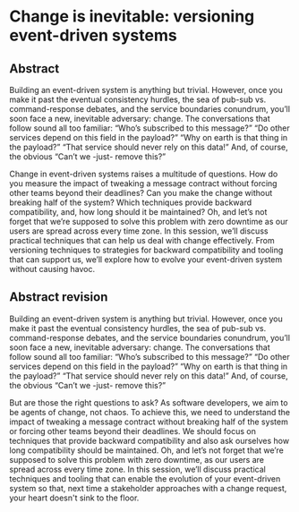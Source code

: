 # Change is inevitable: versioning event-driven systems

## Abstract

Building an event-driven system is anything but trivial. However, once you make it past the eventual consistency hurdles, the sea of pub-sub vs. command-response debates, and the service boundaries conundrum, you’ll soon face a new, inevitable adversary: change. The conversations that follow sound all too familiar: “Who’s subscribed to this message?” “Do other services depend on this field in the payload?” “Why on earth is that thing in the payload?” “That service should never rely on this data!” And, of course, the obvious “Can’t we -just- remove this?”

Change in event-driven systems raises a multitude of questions. How do you measure the impact of tweaking a message contract without forcing other teams beyond their deadlines? Can you make the change without breaking half of the system? Which techniques provide backward compatibility, and, how long should it be maintained? Oh, and let’s not forget that we’re supposed to solve this problem with zero downtime as our users are spread across every time zone. In this session, we’ll discuss practical techniques that can help us deal with change effectively. From versioning techniques to strategies for backward compatibility and tooling that can support us, we’ll explore how to evolve your event-driven system without causing havoc.


## Abstract revision

Building an event-driven system is anything but trivial. However, once you make it past the eventual consistency hurdles, the sea of pub-sub vs. command-response debates, and the service boundaries conundrum, you’ll soon face a new, inevitable adversary: change. The conversations that follow sound all too familiar: “Who’s subscribed to this message?” “Do other services depend on this field in the payload?” “Why on earth is that thing in the payload?” “That service should never rely on this data!” And, of course, the obvious “Can’t we -just- remove this?”

But are those the right questions to ask? As software developers, we aim to be agents of change, not chaos. To achieve this, we need to understand the impact of tweaking a message contract without breaking half of the system or forcing other teams beyond their deadlines. We should focus on techniques that provide backward compatibility and also ask ourselves how long compatibility should be maintained. Oh, and let’s not forget that we’re supposed to solve this problem with zero downtime, as our users are spread across every time zone. In this session, we’ll discuss practical techniques and tooling that can enable the evolution of your event-driven system so that, next time a stakeholder approaches with a change request, your heart doesn't sink to the floor.
